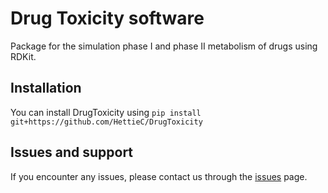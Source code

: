 # Drug Toxicity software

Package for the simulation phase I and phase II metabolism of drugs using RDKit.

## Installation 

You can install DrugToxicity using ```pip install git+https://github.com/HettieC/DrugToxicity```

## Issues and support
If you encounter any issues, please contact us through the [issues](https://github.com/HettieC/DrugToxicity/issues) page.
